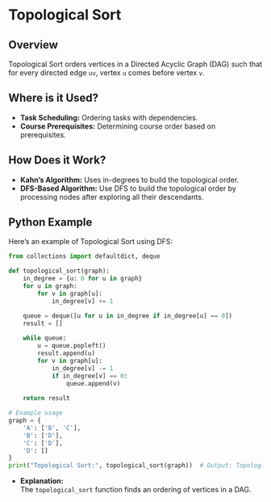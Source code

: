 # **Topological Sort**

## **Overview**

Topological Sort orders vertices in a Directed Acyclic Graph (DAG) such that for every directed edge `uv`, vertex `u` comes before vertex `v`.

## **Where is it Used?**

- **Task Scheduling:** Ordering tasks with dependencies.
- **Course Prerequisites:** Determining course order based on prerequisites.

## **How Does it Work?**

- **Kahn’s Algorithm:** Uses in-degrees to build the topological order.
- **DFS-Based Algorithm:** Use DFS to build the topological order by processing nodes after exploring all their descendants.

## **Python Example**

Here’s an example of Topological Sort using DFS:

```python
from collections import defaultdict, deque

def topological_sort(graph):
    in_degree = {u: 0 for u in graph}
    for u in graph:
        for v in graph[u]:
            in_degree[v] += 1

    queue = deque([u for u in in_degree if in_degree[u] == 0])
    result = []
    
    while queue:
        u = queue.popleft()
        result.append(u)
        for v in graph[u]:
            in_degree[v] -= 1
            if in_degree[v] == 0:
                queue.append(v)
    
    return result

# Example usage
graph = {
    'A': ['B', 'C'],
    'B': ['D'],
    'C': ['D'],
    'D': []
}
print("Topological Sort:", topological_sort(graph))  # Output: Topological Sort: ['A', 'B', 'C', 'D']
```

- **Explanation:**  
  The `topological_sort` function finds an ordering of vertices in a DAG.

